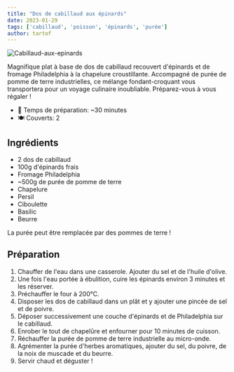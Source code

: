 ```yaml
---
title: "Dos de cabillaud aux épinards"
date: 2023-01-29
tags: ['cabillaud', 'poisson', 'épinards', 'purée']
author: tartof
---
```


![Cabillaud-aux-epinards](/pix/cabillaud-epinards.webp)

Magnifique plat à base de dos de cabillaud recouvert d'épinards et de fromage Philadelphia à la chapelure croustillante. Accompagné de purée de pomme de terre industrielles, ce mélange fondant-croquant vous transportera pour un voyage culinaire inoubliable. Préparez-vous à vous régaler !


- 🍳 Temps de préparation: ~30 minutes
- 🍽️  Couverts: 2

## Ingrédients

- 2 dos de cabillaud
- 100g d'épinards frais
- Fromage Philadelphia
- ~500g de purée de pomme de terre
- Chapelure
- Persil
- Ciboulette
- Basilic
- Beurre

La purée peut être remplacée par des pommes de terre !

## Préparation

1. Chauffer de l'eau dans une casserole. Ajouter du sel et de l'huile d'olive.
2. Une fois l'eau portée à ébulition, cuire les épinards environ 3 minutes et les réserver.
3. Préchauffer le four à 200°C.
3. Disposer les dos de cabillaud dans un plât et y ajouter une pincée de sel et de poivre.
4. Déposer successivement une couche d'épinards et de Philadelphia sur le cabillaud.
6. Enrober le tout de chapelûre et enfourner pour 10 minutes de cuisson.
7. Réchauffer la purée de pomme de terre industrielle au micro-onde.
8. Agrémenter la purée d'herbes aromatiques, ajouter du sel, du poivre, de la noix de muscade et du beurre.
8. Servir chaud et déguster !
